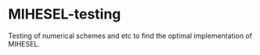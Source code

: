 # MIHESEL-testing
Testing of numerical schemes and etc to find the optimal implementation of MIHESEL.
